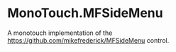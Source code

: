 MonoTouch.MFSideMenu
====================

A monotouch implementation of the https://github.com/mikefrederick/MFSideMenu control.
